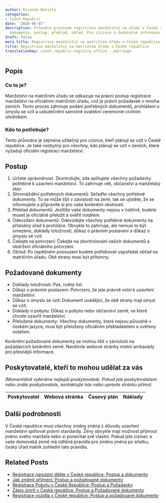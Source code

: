 ```yaml
---
author: Ricardo Batista
categories:
- Czech Republic
date: '2024-06-07'
description: Průvodce procesem registrace manželství na úřadu v České republice. Požadované
  dokumenty, postup, překlad, obřad. Pro cizince a dodatečné informace o jménění.
draft: false
meta_title: Registrace manželství na matričním úřadu v České republice
title: Registrace manželství na matričním úřadu v České republice
translationKey: czech republic-registry_office_-_marriage
---
```



## Popis
### Co to je?
Manželství na matričním úřadu se odkazuje na právní postup registrace manželství na oficiálním matričním úřadu, což je právní požadavek v mnoha zemích. Tento proces zahrnuje podání potřebných dokumentů, prohlášení o úmyslu se vzít a uskutečnění samotné svatební ceremonie civilním úředníkem.

### Kdo to potřebuje?
Tento průvodce je zejména užitečný pro cizince, kteří plánují se vzít v České republice. Je také nezbytný pro všechny, kdo plánují se vzít v zemích, které vyžadují oficiální registraci manželství.

## Postup
1. Určete oprávněnost: Zkontrolujte, zda splňujete všechny požadavky potřebné k uzavření manželství. To zahrnuje věk, občanství a manželský stav.
2. Shromáždění potřebných dokumentů: Seřaďte všechny potřebné dokumenty. To se může lišit v závislosti na zemi, tak se ujistěte, že se informujete a připravíte si pro vaše konkrétní okolnosti.
3. Překlad dokumentů: Jestliže vaše dokumenty nejsou v češtině, budete muset je oficiálně přeložit a ověřit notářem.
4. Odevzdání dokumentů: Odevzdejte všechny potřebné dokumenty na příslušný úřad k prohlídce. Obvykle to zahrnuje, ale nemusí to být omezeno, doklady totožnosti, důkaz o právním postavení a důkaz o úmyslu se vzít.
5. Čekejte na potvrzení: Čekejte na zkontrolování vašich dokumentů a obdržení oficiálního potvrzení.
6. Obřad: Po úspěšném posouzení budete potřebovat uspořádat obřad na matričním úřadu. Obě strany musí být přítomny.

## Požadované dokumenty
- Doklady totožnosti: Pas, rodný list.
- Důkaz o právním postavení: Potvrzení, že jste právně volní k uzavření manželství.
- Důkaz o úmyslu se vzít: Dokument uvádějící, že obě strany mají úmysl se vzít.
- Doklady o pobytu: Důkaz o pobytu nebo občanství země, ve které chcete uzavřít manželství.
- Přeložené dokumenty: Všechny dokumenty, které nejsou původně v českém jazyce, musí být přeloženy oficiálním překladatelem a ověřeny notářem.

Konkrétní požadované dokumenty se mohou lišit v závislosti na požadavcích konkrétní země. Navštivte webové stránky místní ambasády pro přesnější informace.

## Poskytovatelé, kteří to mohou udělat za vás

_(Momentálně vybíráme nejlepší poskytovatele. Pokud jste poskytovatelem nebo znáte poskytovatele, kontaktujte nás nebo upravte stránku přímo)_

| Poskytovatel    |     Webová stránka  |     Časový plán   |      Náklady    |
| --------------- | --------------- |  :-------------: | :-------------: |


## Další podrobnosti
V České republice musí všechny změny jména z důvodu uzavření manželství splňovat právní standardy. Ženy obvykle mají možnost přijmout jméno svého manžela nebo si ponechat své vlastní. Pokud jste cizinec a vaše domovská země má odlišná pravidla pro změnu jména po sňatku, český úřad matrik zohlední tato pravidla.


## Related Posts

- [Registrace narození dítěte v České republice: Postup a dokumenty](https://tramitit.com/cs/guides/czech-republic/matrika_-_narozeni_ditete/)
- [Jak změnit příjmení: Postup a požadované dokumenty](https://tramitit.com/cs/guides/czech-republic/ohlaseni_zmeny_prijmeni/)
- [Registrace Pobytu v České Republice: Postup a Požadavky](https://tramitit.com/cs/guides/czech-republic/registrace_k_pobytu_pro_cizince/)
- [Zápis úmrtí v České republice: Postup a Požadované dokumenty](https://tramitit.com/cs/guides/czech-republic/matrika_-_umrti/)
- [Registrace vozidla v České republice: Postup a požadované dokumenty](https://tramitit.com/cs/guides/czech-republic/registrace_automobilu/)
